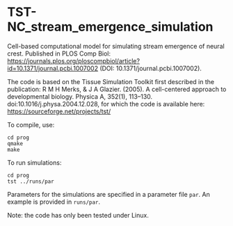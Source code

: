 # TST-NC_stream_emergence_simulation
Cell-based computational model for simulating stream emergence of neural crest. Published in PLOS Comp Biol: https://journals.plos.org/ploscompbiol/article?id=10.1371/journal.pcbi.1007002 (DOI: 10.1371/journal.pcbi.1007002).



The code is based on the Tissue Simulation Toolkit first described in the publication: 
R M H Merks, & J A Glazier. (2005). A cell-centered approach to developmental biology. Physica A, 352(1), 113–130. doi:10.1016/j.physa.2004.12.028, for which the code is available here: https://sourceforge.net/projects/tst/

To compile, use:
```
cd prog
qmake
make
```

To run simulations:
```
cd prog
tst ../runs/par
```

Parameters for the simulations are specified in a parameter file `par`. An example is provided in `runs/par`. 

Note: the code has only been tested under Linux. 
